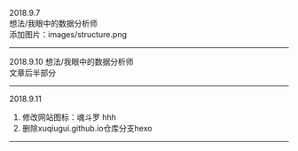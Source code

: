 2018.9.7  
想法/我眼中的数据分析师  
添加图片：images/structure.png

----------
2018.9.10
想法/我眼中的数据分析师  
文章后半部分

----------
2018.9.11  
1. 修改网站图标：魂斗罗 hhh  
2. 删除xuqiugui.github.io仓库分支hexo

----------


